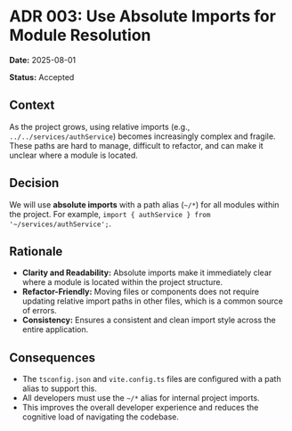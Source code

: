 # ADR 003: Use Absolute Imports for Module Resolution

**Date:** 2025-08-01

**Status:** Accepted

## Context

As the project grows, using relative imports (e.g., `../../services/authService`) becomes increasingly complex and fragile. These paths are hard to manage, difficult to refactor, and can make it unclear where a module is located.

## Decision

We will use **absolute imports** with a path alias (`~/*`) for all modules within the project. For example, `import { authService } from '~/services/authService';`.

## Rationale

*   **Clarity and Readability:** Absolute imports make it immediately clear where a module is located within the project structure.
*   **Refactor-Friendly:** Moving files or components does not require updating relative import paths in other files, which is a common source of errors.
*   **Consistency:** Ensures a consistent and clean import style across the entire application.

## Consequences

*   The `tsconfig.json` and `vite.config.ts` files are configured with a path alias to support this.
*   All developers must use the `~/*` alias for internal project imports.
*   This improves the overall developer experience and reduces the cognitive load of navigating the codebase.
